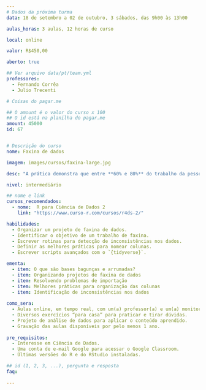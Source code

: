 ```yaml
---
# Dados da próxima turma
data: 18 de setembro a 02 de outubro, 3 sábados, das 9h00 às 13h00

aulas_horas: 3 aulas, 12 horas de curso

local: online

valor: R$450,00

aberto: true

## Ver arquivo data/pt/team.yml
professores:
  - Fernando Corrêa
  - Julio Trecenti

# Coisas do pagar.me

## O amount é o valor do curso x 100
## O id está na planilha do pagar.me
amount: 45000
id: 67


# Descrição do curso
nome: Faxina de dados

imagem: images/cursos/faxina-large.jpg

desc: "A prática demonstra que entre **60% e 80%** do trabalho da pessoa que trabalha com ciência de dados é voltada à **leitura e arrumação de bases de dados**. Então por que não discutir esse assunto com seriedade? O objetivo deste curso é mostrar, através de diversos exemplos práticos, o incrível arsenal de ferramentas que o R nos proporciona para fazer a faxina de dados. Vamos mostrar melhores práticas na estruturação de um projeto de faxina de dados, focando na reprodutibilidade e facilidade de compartilhar o trabalho realizado. O curso partirá de exemplos mais simples, como empilhar diversas bases de dados, até exemplos mais complexos, envolvendo rotinas de correção e validação de dados."

nivel: intermediário

## nome e link
cursos_recomendados:
  - nome:  R para Ciência de Dados 2
    link: "https://www.curso-r.com/cursos/r4ds-2/"

habilidades:
  - Organizar um projeto de faxina de dados.
  - Identificar o objetivo de um trabalho de faxina.
  - Escrever rotinas para detecção de inconsistências nos dados.
  - Definir as melhores práticas para nomear colunas.
  - Escrever scripts avançados com o `{tidyverse}`.

ementa:
  - item: O que são bases bagunças e arrumadas?
  - item: Organizando projetos de faxina de dados
  - item: Resolvendo problemas de importação
  - item: Melhores práticas para organização das colunas
  - item: Identificação de inconsistências nos dados
  
como_sera: 
  - Aulas online, em tempo real, com um(a) professor(a) e um(a) monitor(a).
  - Diversos exercícios “para casa” para praticar e tirar dúvidas.
  - Projeto de análise de dados para aplicar o conteúdo aprendido.
  - Gravação das aulas disponíveis por pelo menos 1 ano.
  
pre_requisitos: 
  - Interesse em Ciência de Dados.
  - Uma conta de e-mail Google para acessar o Google Classroom.
  - Últimas versões do R e do RStudio instaladas.

## id (1, 2, 3, ...), pergunta e resposta
faq:
  
---
```


